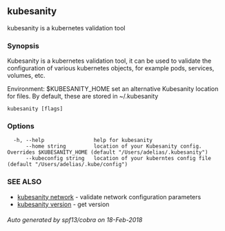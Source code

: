 ## kubesanity

kubesanity is a kubernetes validation tool

### Synopsis



Kubesanity is a kubernetes validation tool, it can be used to validate the configuration of various kubernetes objects, for example pods, services,
volumes, etc. 

Environment:
$KUBESANITY_HOME          set an alternative Kubesanity location for files. By default, these are stored in ~/.kubesanity


```
kubesanity [flags]
```

### Options

```
  -h, --help                help for kubesanity
      --home string         location of your Kubesanity config. Overrides $KUBESANITY_HOME (default "/Users/adelias/.kubesanity")
      --kubeconfig string   location of your kuberntes config file (default "/Users/adelias/.kube/config")
```

### SEE ALSO
* [kubesanity network](kubesanity_network.md)	 - validate network configuration parameters
* [kubesanity version](kubesanity_version.md)	 - get version

###### Auto generated by spf13/cobra on 18-Feb-2018
